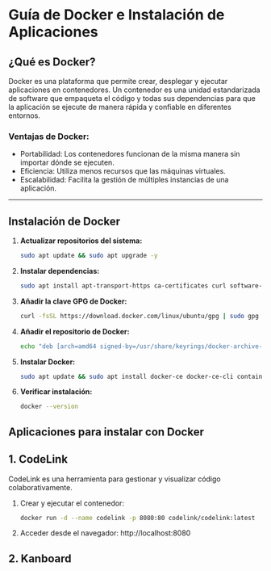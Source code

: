 # Guía de Docker e Instalación de Aplicaciones

## ¿Qué es Docker?

Docker es una plataforma que permite crear, desplegar y ejecutar aplicaciones en contenedores. Un contenedor es una unidad estandarizada de software que empaqueta el código y todas sus dependencias para que la aplicación se ejecute de manera rápida y confiable en diferentes entornos. 

### Ventajas de Docker:
- Portabilidad: Los contenedores funcionan de la misma manera sin importar dónde se ejecuten.
- Eficiencia: Utiliza menos recursos que las máquinas virtuales.
- Escalabilidad: Facilita la gestión de múltiples instancias de una aplicación.

---

## Instalación de Docker

1. **Actualizar repositorios del sistema:**
   ```bash
   sudo apt update && sudo apt upgrade -y
2. **Instalar dependencias:**
   ```bash
   sudo apt install apt-transport-https ca-certificates curl software-properties-common -y
3. **Añadir la clave GPG de Docker:**
   ```bash
   curl -fsSL https://download.docker.com/linux/ubuntu/gpg | sudo gpg --dearmor -o /usr/share/keyrings/docker-archive-keyring.gpg
4. **Añadir el repositorio de Docker:**
   ```bash
   echo "deb [arch=amd64 signed-by=/usr/share/keyrings/docker-archive-keyring.gpg] https://download.docker.com/linux/ubuntu $(lsb_release -cs) stable" | sudo tee /etc/apt/sources.list.d/docker.list > /dev/null
5. **Instalar Docker:**
   ```bash
   sudo apt update && sudo apt install docker-ce docker-ce-cli containerd.io -y
6. **Verificar instalación:**
   ```bash
   docker --version
## Aplicaciones para instalar con Docker

## 1. CodeLink

   CodeLink es una herramienta para gestionar y visualizar código colaborativamente.
   
1. Crear y ejecutar el contenedor:
   ```bash
   docker run -d --name codelink -p 8080:80 codelink/codelink:latest
2. Acceder desde el navegador: http://localhost:8080

## 2. Kanboard
